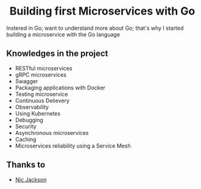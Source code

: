 <h1 align="center">Building first Microservices with Go</h1>

<p>Instered in Go; want to understand more about Go; that's why I started building a microservice with the Go language</p>

## Knowledges in the project

- RESTful microservices
- gRPC microservices
- Swagger
- Packaging applications with Docker
- Testing microservice
- Continuous Delievery
- Observability
- Using Kubernetes
- Debugging
- Security
- Asynchronous microservices
- Caching
- Microservices reliability using a Service Mesh

## Thanks to

- [Nic Jackson]( https://www.youtube.com/channel/UC2V1SxXFUa5YxVJvTsrCgyg )